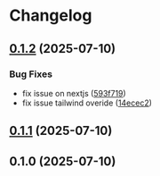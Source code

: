 # Changelog

## [0.1.2](https://github.com/solehudin5699/nps-widget/compare/v0.1.1...v0.1.2) (2025-07-10)

### Bug Fixes

* fix issue on nextjs ([593f719](https://github.com/solehudin5699/nps-widget/commit/593f71995f89e12b9b3a5b52c7537b96037520fd))
* fix issue tailwind overide ([14ecec2](https://github.com/solehudin5699/nps-widget/commit/14ecec2f5c94039e6a3993d871639f03b9ccd49d))

## [0.1.1](https://github.com/solehudin5699/nps-widget/compare/v0.1.0...v0.1.1) (2025-07-10)

## 0.1.0 (2025-07-10)
